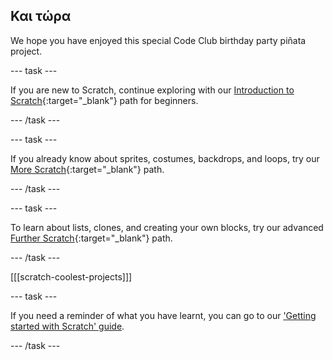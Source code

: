 ## Και τώρα

We hope you have enjoyed this special Code Club birthday party piñata project.

--- task ---

If you are new to Scratch, continue exploring with our [Introduction to Scratch](https://projects.raspberrypi.org/en/pathways/scratch-intro){:target="_blank"} path for beginners.

--- /task ---

--- task ---

If you already know about sprites, costumes, backdrops, and loops, try our [More Scratch](https://projects.raspberrypi.org/en/pathways/more-scratch){:target="_blank"} path.

--- /task ---

--- task ---

To learn about lists, clones, and creating your own blocks, try our advanced [Further Scratch](https://projects.raspberrypi.org/en/pathways/further-scratch){:target="_blank"} path.

--- /task ---

[[[scratch-coolest-projects]]]

--- task ---

If you need a reminder of what you have learnt, you can go to our ['Getting started with Scratch' guide](https://projects.raspberrypi.org/en/projects/getting-started-scratch).

--- /task ---

